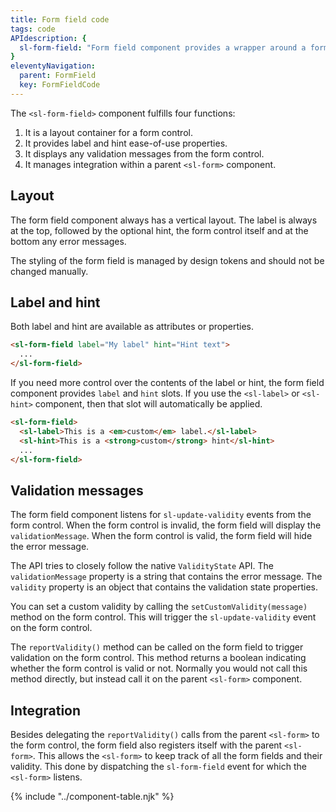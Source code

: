 ```yaml
---
title: Form field code
tags: code
APIdescription: {
  sl-form-field: "Form field component provides a wrapper around a form control with a label, help text, and error messages."
}
eleventyNavigation:
  parent: FormField
  key: FormFieldCode
---
```


<section>

The `<sl-form-field>` component fulfills four functions:
1. It is a layout container for a form control.
2. It provides label and hint ease-of-use properties.
3. It displays any validation messages from the form control.
4. It manages integration within a parent `<sl-form>` component.

</section>

<section>

## Layout

The form field component always has a vertical layout. The label is always at the top, followed by the optional hint, the form control itself and at the bottom any error messages.

The styling of the form field is managed by design tokens and should not be changed manually.

</section>

<section>

## Label and hint

Both label and hint are available as attributes or properties.

```html
<sl-form-field label="My label" hint="Hint text">
  ...
</sl-form-field>
```

If you need more control over the contents of the label or hint, the form field component provides `label` and `hint` slots. If you use the `<sl-label>` or `<sl-hint>` component, then that slot will automatically be applied.

```html
<sl-form-field>
  <sl-label>This is a <em>custom</em> label.</sl-label>
  <sl-hint>This is a <strong>custom</strong> hint</sl-hint>
  ...
</sl-form-field>
```

</section>

<section>

## Validation messages

The form field component listens for `sl-update-validity` events from the form control. When the form control is invalid, the form field will display the `validationMessage`. When the form control is valid, the form field will hide the error message.

The API tries to closely follow the native `ValidityState` API. The `validationMessage` property is a string that contains the error message. The `validity` property is an object that contains the validation state properties.

You can set a custom validity by calling the `setCustomValidity(message)` method on the form control. This will trigger the `sl-update-validity` event on the form control.

The `reportValidity()` method can be called on the form field to trigger validation on the form control. This method returns a boolean indicating whether the form control is valid or not. Normally you would not call this method directly, but instead call it on the parent `<sl-form>` component.

</section>

<section>

## Integration

Besides delegating the `reportValidity()` calls from the parent `<sl-form>` to the form control, the form field also registers itself with the parent `<sl-form>`. This allows the `<sl-form>` to keep track of all the form fields and their validity. This done by dispatching the `sl-form-field` event for which the `<sl-form>` listens.

</section>

{% include "../component-table.njk" %}

